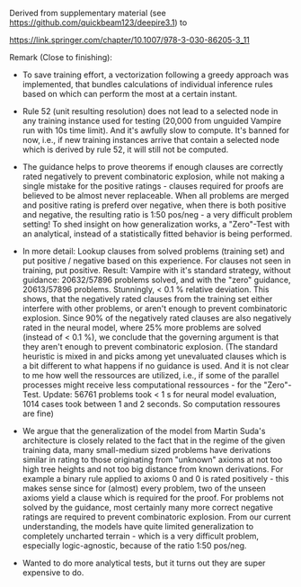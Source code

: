 Derived from supplementary material (see https://github.com/quickbeam123/deepire3.1) to 

https://link.springer.com/chapter/10.1007/978-3-030-86205-3_11

Remark (Close to finishing):

- To save training effort, a vectorization following a greedy approach was implemented, that bundles calculations of individual inference rules based on which can perform the most at a certain instant.

- Rule 52 (unit resulting resolution) does not lead to a selected node in any training instance used for testing (20,000 from unguided Vampire run with 10s time limit). And it's awfully slow to compute. It's banned for now, i.e., if new training instances arrive that contain a selected node which is derived by rule 52, it will still not be computed.

- The guidance helps to prove theorems if enough clauses are correctly rated negatively to prevent combinatoric explosion, while not making a single mistake for the positive ratings - clauses required for proofs are believed to be almost never replaceable. When all problems are merged and positive rating is preferd over negative, when there is both positive and negative, the resulting ratio is 1:50 pos/neg - a very difficult problem setting! To shed insight on how generalization works, a "Zero"-Test with an analytical, instead of a statistically fitted behavior is being performed.

- In more detail: Lookup clauses from solved problems (training set) and put positive / negative based on this experience. For clauses not seen in training, put positive. Result: Vampire with it's standard strategy, without guidance: 20632/57896 problems solved, and with the "zero" guidance, 20613/57896 problems. Stunningly, < 0.1 % relative deviation. This shows, that the negatively rated clauses from the training set either interfere with other problems, or aren't enough to prevent combinatoric explosion. Since 90% of the negatively rated clauses are also negatively rated in the neural model, where 25% more problems are solved (instead of < 0.1 %), we conclude that the governing argument is that they aren't enough to prevent combinatoric explosion. (The standard heuristic is mixed in and picks among yet unevaluated clauses which is a bit different to what happens if no guidance is used. And it is not clear to me how well the ressources are utilized, i.e., if some of the parallel processes might receive less computational ressources - for the "Zero"-Test. Update: 56761 problems took < 1 s for neural model evaluation, 1014 cases took between 1 and 2 seconds. So computation ressoures are fine)

- We argue that the generalization of the model from Martin Suda's architecture is closely related to the fact that in the regime of the given training data, many small-medium sized problems have derivations similar in rating to those originating from "unknown" axioms at not too high tree heights and not too big distance from known derivations. For example a binary rule applied to axioms 0 and 0 is rated positively - this makes sense since for (almost) every problem, two of the unseen axioms yield a clause which is required for the proof. For problems not solved by the guidance, most certainly many more correct negative ratings are required to prevent combinatoric explosion. From our current understanding, the models have quite limited generalization to completely uncharted terrain - which is a very difficult problem, especially logic-agnostic, because of the ratio 1:50 pos/neg.

- Wanted to do more analytical tests, but it turns out they are super expensive to do.
